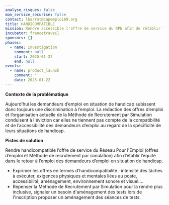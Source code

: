 ```yaml
---
analyse_risques: false
mon_service_securise: false
contact: lbarrat@capemploi69.org
title: HANDICOMPATIBLE
mission: Rendre accessible l'offre de service du RPE afin de rétablir l'équité dans le retour à l'emploi des personnes en situation de handicap
incubator: francetravail
sponsors: []
phases:
  - name: investigation
    comment: null
    start: 2025-01-22
    end: null
events:
  - name: product_launch
    comment: ''
    date: 2025-01-22
---
```

**Contexte de la problématique**

Aujourd’hui les demandeurs d’emploi en situation de handicap subissent donc toujours une discrimination à l’emploi. 
La rédaction des offres d’emploi et l’organisation actuelle de la Méthode de Recrutement par Simulation conduisent à l'éviction car elles ne tiennent pas compte de la compatibilité et de l’accessibilité des demandeurs d’emploi  au regard de la spécificité de leurs situations de handicap.



**Pistes de solution**

Rendre handicompatible l’offre de service du Réseau Pour l'Emploi (offres d’emploi et Méthode de recrutement par simulation) afin d’établir l’équité dans le retour à l’emploi des demandeurs d’emploi en situation de handicap. 
* Exprimer les offres en termes d’handicompatibilité : intensité des tâches à exécuter, exigences physiques et mentales liées au poste, accessibilité, aménagement, environnement sonore et visuel….
* Repenser la Méthode de Recrutement par Simulation pour la rendre plus inclusive, signaler un besoin d'aménagement des tests lors de l'inscription proposer un aménagement des séances de tests.

